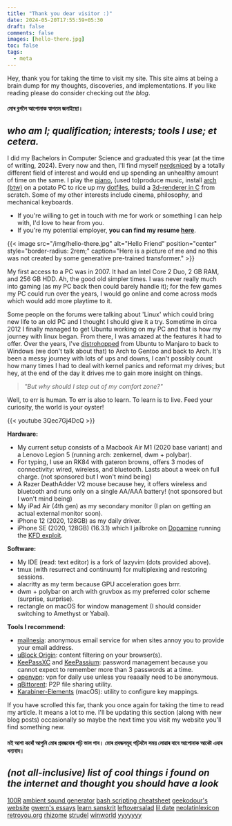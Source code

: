 ```yaml
---
title: "Thank you dear visitor :)"
date: 2024-05-20T17:55:59+05:30
draft: false
comments: false
images: [hello-there.jpg]
toc: false
tags:
  - meta
---
```


Hey, thank you for taking the time to visit my site. This site aims at being a brain dump for my thoughts, discoveries, and implementations. If you like reading please do consider checking out _the blog_.

#### মোৰ ব্লগলৈ আপোনাক স্বাগতম জনাইছো।

## _who am I; qualification; interests; tools I use; et cetera._

I did my Bachelors in Computer Science and graduated this year (at the time of writing, 2024). Every now and then, I'll find myself [nerdsniped](https://xkcd.com/356/) by a totally different field of interest and would end up spending an unhealthy amount of time on the same. I play the [piano](https://www.youtube.com/watch?v=NKn39Cnd3nU), (used to)produce music, install [arch (btw)](https://github.com/abhinavborah/bspwm-dotfiles) on a potato PC to rice up my [dotfiles](https://github.com/abhinavborah/dotfiles), build a [3d-renderer in C](https://github.com/abhinavborah/crayte) from scratch. Some of my other interests include cinema, philosophy, and mechanical keyboards.

- If you're willing to get in touch with me for work or something I can help with, I'd love to hear from you.
- If you're my potential employer, **you can find my resume [here](/files/Abhinav_Borah_SWE_Resume.pdf)**.

{{< image src="/img/hello-there.jpg" alt="Hello Friend" position="center" style="border-radius: 2rem;" caption="Here is a picture of me and no this was not created by some generative pre-trained transformer." >}}

My first access to a PC was in 2007. It had an Intel Core 2 Duo, 2 GB RAM, and 256 GB HDD. Ah, the good old simpler times. I was never really much into gaming (as my PC back then could barely handle it); for the few games my PC could run over the years, I would go online and come across mods which would add more playtime to it.

Some people on the forums were talking about 'Linux' which could bring new life to an old PC and I thought I should give it a try. Sometime in circa 2012 I finally managed to get Ubuntu working on my PC and that is how my journey with linux began. From there, I was amazed at the features it had to offer. Over the years, I've [distrohopped](https://en.wiktionary.org/wiki/distro-hopping) from Ubuntu to Manjaro to back to Windows (we don't talk about that) to Arch to Gentoo and back to Arch. It's been a messy journey with lots of ups and downs, I can't possibly count how many times I had to deal with kernel panics and reformat my drives; but hey, at the end of the day it drives me to gain more insight on things.

> _"But why should I step out of my comfort zone?"_

Well, to err is human. To err is also to learn. To learn is to live. Feed your curiosity, the world is your oyster!

{{< youtube 3Qec7Gj4DcQ >}}

**Hardware:**

- My current setup consists of a Macbook Air M1 (2020 base variant) and a Lenovo Legion 5 (running arch: zenkernel, dwm + polybar).
- For typing, I use an RK84 with gateron browns, offers 3 modes of connectivity: wired, wireless, and bluetooth. Lasts about a week on full charge. (not sponsored but I won't mind being)
- A Razer DeathAdder V2 mouse because hey, it offers wireless and bluetooth and runs only on a single AA/AAA battery! (not sponsored but I won't mind being)
- My iPad Air (4th gen) as my secondary monitor (I plan on getting an actual external monitor soon).
- iPhone 12 (2020, 128GB) as my daily driver.
- iPhone SE (2020, 128GB) (16.3.1) which I jailbroke on [Dopamine](https://github.com/opa334/Dopamine) running the [KFD exploit](https://github.com/felix-pb/kfd).

**Software:**

- My IDE (read: text editor) is a fork of lazyvim (dots provided above).
- tmux (with resurrect and continuum) for multiplexing and restoring sessions.
- alacritty as my term because GPU acceleration goes brrr.
- dwm + polybar on arch with gruvbox as my preferred color scheme (surprise, surprise).
- rectangle on macOS for window management (I should consider switching to Amethyst or Yabai).

**Tools I recommend:**

- [mailnesia](https://mailnesia.com/): anonymous email service for when sites annoy you to provide your email address.
- [uBlock Origin](https://github.com/gorhill/uBlock): content filtering on your browser(s).
- [KeePassXC](https://keepassxc.org/) and [KeePassium](https://keepassium.com/): password management because you cannot expect to remember more than 3 passwords at a time.
- [openvpn](https://github.com/OpenVPN/openvpn): vpn for daily use unless you reaaally need to be anonymous.
- [qBittorent](https://github.com/qbittorrent/qBittorrent): P2P file sharing utility.
- [Karabiner-Elements](https://github.com/pqrs-org/Karabiner-Elements) (macOS): utility to configure key mappings.

If you have scrolled this far, thank you once again for taking the time to read my article. It means a lot to me. I'll be updating this section (along with new blog posts) occasionally so maybe the next time you visit my website you'll find something new.

#### মই আশা কৰোঁ আপুনি মোৰ প্ৰবন্ধবোৰ পঢ়ি ভাল পাব। মোৰ প্ৰবন্ধসমূহ পঢ়িবলৈ সময় লোৱাৰ বাবে আপোনাক আকৌ এবাৰ ধন্যবাদ।

## _(not all-inclusive) list of cool things i found on the internet and thought you should have a look_

[100R](https://100r.co/site/home.html)
[ambient sound generator](https://yotamorimoto.github.io/asg/)
[bash scripting cheatsheet](https://devhints.io/bash)
[geekodour's website](https://geekodour.org/)
[gwern's essays](https://gwern.net/)
[learn sanskrit](https://learnsanskrit.org/)
[leftoversalad](https://leftoversalad.com/c/015_programmingpeople/)
[lil date](https://data.pcmusic.info/xcvvvx/)
[neolatinlexicon](https://neolatinlexicon.org/)
[retroyou.org](https://www.retroyou.org/)
[rhizome](https://artbase.rhizome.org/wiki/Main_Page)
[strudel](https://strudel.cc/)
[winworld](https://winworldpc.com/home)
[yyyyyyy](https://www.yyyyyyy.info/)
